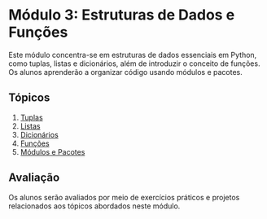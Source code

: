 # Módulo 3: Estruturas de Dados e Funções

Este módulo concentra-se em estruturas de dados essenciais em Python, como tuplas, listas e dicionários, além de introduzir o conceito de funções. Os alunos aprenderão a organizar código usando módulos e pacotes.

## Tópicos

1. [Tuplas](tuplas/README.md)
2. [Listas](listas/README.md)
3. [Dicionários](dicionarios/README.md)
4. [Funções](funcoes/README.md)
5. [Módulos e Pacotes](modulos_e_pacotes/README.md)

## Avaliação

Os alunos serão avaliados por meio de exercícios práticos e projetos relacionados aos tópicos abordados neste módulo.
